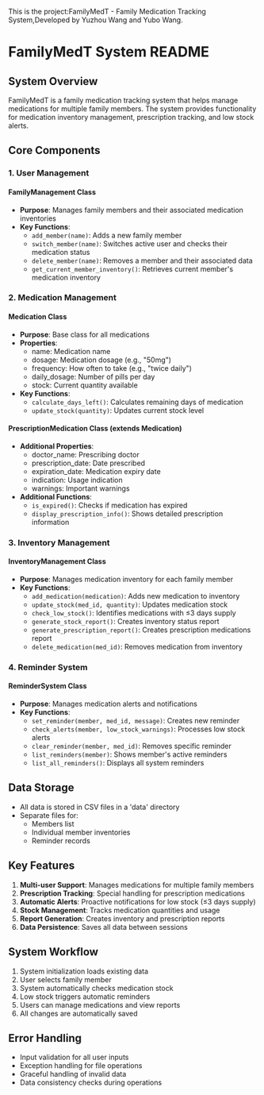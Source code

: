 This is the project:FamilyMedT - Family Medication Tracking System,Developed by Yuzhou Wang and Yubo Wang.

# FamilyMedT System README

## System Overview
FamilyMedT is a family medication tracking system that helps manage medications for multiple family members. The system provides functionality for medication inventory management, prescription tracking, and low stock alerts.

## Core Components

### 1. User Management
#### FamilyManagement Class
- **Purpose**: Manages family members and their associated medication inventories
- **Key Functions**:
  - `add_member(name)`: Adds a new family member
  - `switch_member(name)`: Switches active user and checks their medication status
  - `delete_member(name)`: Removes a member and their associated data
  - `get_current_member_inventory()`: Retrieves current member's medication inventory

### 2. Medication Management
#### Medication Class
- **Purpose**: Base class for all medications
- **Properties**:
  - name: Medication name
  - dosage: Medication dosage (e.g., "50mg")
  - frequency: How often to take (e.g., "twice daily")
  - daily_dosage: Number of pills per day
  - stock: Current quantity available
- **Key Functions**:
  - `calculate_days_left()`: Calculates remaining days of medication
  - `update_stock(quantity)`: Updates current stock level

#### PrescriptionMedication Class (extends Medication)
- **Additional Properties**:
  - doctor_name: Prescribing doctor
  - prescription_date: Date prescribed
  - expiration_date: Medication expiry date
  - indication: Usage indication
  - warnings: Important warnings
- **Additional Functions**:
  - `is_expired()`: Checks if medication has expired
  - `display_prescription_info()`: Shows detailed prescription information

### 3. Inventory Management
#### InventoryManagement Class
- **Purpose**: Manages medication inventory for each family member
- **Key Functions**:
  - `add_medication(medication)`: Adds new medication to inventory
  - `update_stock(med_id, quantity)`: Updates medication stock
  - `check_low_stock()`: Identifies medications with ≤3 days supply
  - `generate_stock_report()`: Creates inventory status report
  - `generate_prescription_report()`: Creates prescription medications report
  - `delete_medication(med_id)`: Removes medication from inventory

### 4. Reminder System
#### ReminderSystem Class
- **Purpose**: Manages medication alerts and notifications
- **Key Functions**:
  - `set_reminder(member, med_id, message)`: Creates new reminder
  - `check_alerts(member, low_stock_warnings)`: Processes low stock alerts
  - `clear_reminder(member, med_id)`: Removes specific reminder
  - `list_reminders(member)`: Shows member's active reminders
  - `list_all_reminders()`: Displays all system reminders

## Data Storage
- All data is stored in CSV files in a 'data' directory
- Separate files for:
  - Members list
  - Individual member inventories
  - Reminder records

## Key Features
1. **Multi-user Support**: Manages medications for multiple family members
2. **Prescription Tracking**: Special handling for prescription medications
3. **Automatic Alerts**: Proactive notifications for low stock (≤3 days supply)
4. **Stock Management**: Tracks medication quantities and usage
5. **Report Generation**: Creates inventory and prescription reports
6. **Data Persistence**: Saves all data between sessions

## System Workflow
1. System initialization loads existing data
2. User selects family member
3. System automatically checks medication stock
4. Low stock triggers automatic reminders
5. Users can manage medications and view reports
6. All changes are automatically saved

## Error Handling
- Input validation for all user inputs
- Exception handling for file operations
- Graceful handling of invalid data
- Data consistency checks during operations


